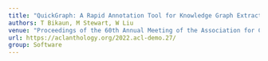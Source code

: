 ```yaml
---
title: "QuickGraph: A Rapid Annotation Tool for Knowledge Graph Extraction from Technical Text"
authors: T Bikaun, M Stewart, W Liu
venue: "Proceedings of the 60th Annual Meeting of the Association for Computational Linguistics: System Demonstrations (2022)"
url: https://aclanthology.org/2022.acl-demo.27/
group: Software
---
```

